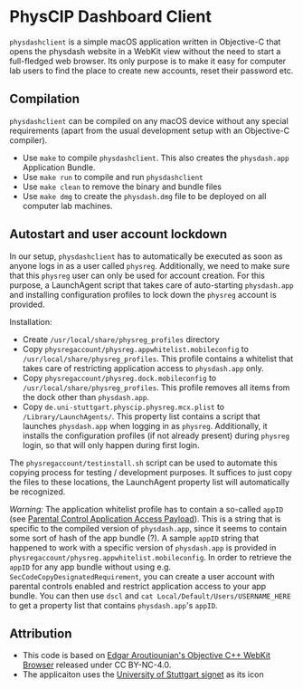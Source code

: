 # PhysCIP Dashboard Client
`physdashclient` is a simple macOS application written in Objective-C that opens the physdash website in a WebKit view without the need to start a full-fledged web browser. Its only purpose is to make it easy for computer lab users to find the place to create new accounts, reset their password etc.

## Compilation
`physdashclient` can be compiled on any macOS device without any special requirements (apart from the usual development setup with an Objective-C compiler).
* Use `make` to compile `physdashclient`. This also creates the `physdash.app` Application Bundle.
* Use `make run` to compile and run `physdashclient`
* Use `make clean` to remove the binary and bundle files
* Use `make dmg` to create the `physdash.dmg` file to be deployed on all computer lab machines.

## Autostart and user account lockdown
In our setup, `physdashclient` has to automatically be executed as soon as anyone logs in as a user called `physreg`. Additionally, we need to make sure that this `physreg` user can only be used for account creation. For this purpose, a LaunchAgent script that takes care of auto-starting `physdash.app` and installing configuration profiles to lock down the `physreg` account is provided.

Installation:

* Create `/usr/local/share/physreg_profiles` directory
* Copy `physregaccount/physreg.appwhitelist.mobileconfig` to `/usr/local/share/physreg_profiles`. This profile contains a whitelist that takes care of restricting application access to `physdash.app` only.
* Copy `physregaccount/physreg.dock.mobileconfig` to `/usr/local/share/physreg_profiles`. This profile removes all items from the dock other than `physdash.app`.
* Copy `de.uni-stuttgart.physcip.physreg.mcx.plist` to `/Library/LaunchAgents/`. This property list contains a script that launches `physdash.app` when logging in as `physreg`. Additionally, it installs the configuration profiles (if not already present) during `physreg` login, so that will only happen during first login.

The `physregaccount/testinstall.sh` script can be used to automate this copying process for testing / development purposes. It suffices to just copy the files to these locations, the LaunchAgent property list will automatically be recognized.

*Warning:* The application whitelist profile has to contain a so-called `appID` (see [Parental Control Application Access Payload](https://developer.apple.com/library/content/featuredarticles/iPhoneConfigurationProfileRef/Introduction/Introduction.html)). This is a string that is specific to the compiled version of `physdash.app`, since it seems to contain some sort of hash of the app bundle (?). A sample `appID` string that happened to work with a specific version of `physdash.app` is provided in `physregaccount/physreg.appwhitelist.mobileconfig`. In order to retrieve the `appID` for any app bundle without using e.g. `SecCodeCopyDesignatedRequirement`, you can create a user account with parental controls enabled and restrict application access to your app bundle. You can then use `dscl` and `cat Local/Default/Users/USERNAME_HERE` to get a property list that contains `physdash.app`'s `appID`.

## Attribution
* This code is based on [Edgar Aroutiounian's Objective C++ WebKit Browser](http://hyegar.com/2016/02/26/lets-make-a-browser/) released under CC BY-NC-4.0.
* The applicaiton uses the [University of Stuttgart signet](https://commons.wikimedia.org/wiki/File:Uni_stuttgart_signet.svg) as its icon
